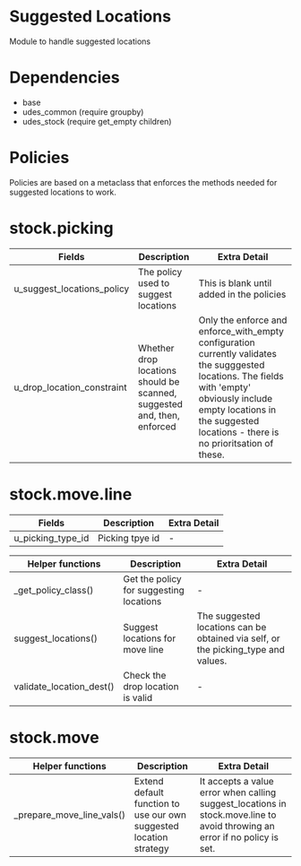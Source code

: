 # Suggested Locations

Module to handle suggested locations

# Dependencies
- base
- udes_common (require groupby)
- udes_stock (require get_empty children)

# Policies

Policies are based on a metaclass that enforces the methods needed for suggested locations to work. 

# stock.picking 

| Fields | Description | Extra Detail |
| - | - | - |
| u_suggest_locations_policy | The policy used to suggest locations | This is blank until added in the policies |
| u_drop_location_constraint | Whether drop locations should be scanned, suggested and, then, enforced | Only the enforce and enforce_with_empty configuration currently validates the sugggested locations. The fields with 'empty' obviously include empty locations in the suggested locations - there is no prioritsation of these.  |

# stock.move.line

| Fields | Description | Extra Detail |
| - | - | - |
| u_picking_type_id | Picking tpye id | - | 

| Helper functions | Description | Extra Detail |
| - | - | - |
| _get_policy_class() | Get the policy for suggesting locations | - |
| suggest_locations() | Suggest locations for move line | The suggested locations can be obtained via self, or the picking_type and values. |
| validate_location_dest() | Check the drop location is valid | - | 

# stock.move

| Helper functions | Description | Extra Detail |
| - | - | - |
| _prepare_move_line_vals() | Extend default function to use our own suggested location strategy | It accepts a value error when calling suggest_locations in stock.move.line to avoid throwing an error if no policy is set. |